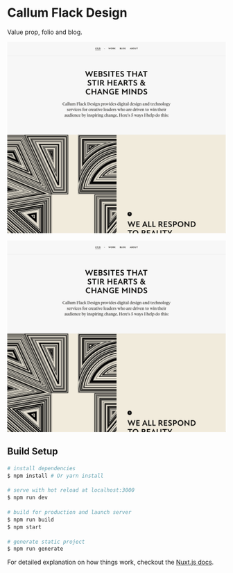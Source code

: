 # Callum Flack Design

Value prop, folio and blog.

![Project screen-shot](screen-shot.png?raw=true "Project screen-shot")

![Project screen-shot](https://raw.githubusercontent.com/callumflack/callum-flack-design/master/screen-shot.png?raw=true "Project screen-shot")

## Build Setup

```bash
# install dependencies
$ npm install # Or yarn install

# serve with hot reload at localhost:3000
$ npm run dev

# build for production and launch server
$ npm run build
$ npm start

# generate static project
$ npm run generate
```

For detailed explanation on how things work, checkout the [Nuxt.js docs](https://github.com/nuxt/nuxt.js).
